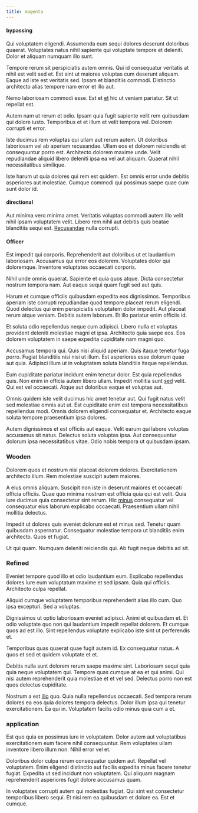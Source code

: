 ```yaml
---
title: magenta
---
```


#### bypassing

Qui voluptatem eligendi. Assumenda eum sequi dolores deserunt doloribus quaerat. Voluptates natus nihil sapiente qui voluptate tempore et deleniti. Dolor et aliquam numquam illo sunt.

Tempore rerum sit perspiciatis autem omnis. Qui id consequatur veritatis at nihil est velit sed et. Est sint ut maiores voluptas cum deserunt aliquam. Eaque ad iste est veritatis sed. Ipsam et blanditiis commodi. Distinctio architecto alias tempore nam error et illo aut.

Nemo laboriosam commodi esse. Est et [et](/facere/odit/junction_hack_killer.md) hic ut veniam pariatur. Sit ut repellat est.

Autem nam ut rerum et odio. Ipsam quia fugit sapiente velit rem quibusdam qui dolore iusto. Temporibus et et illum et velit tempora vel. Dolorem corrupti et error.

Iste ducimus rem voluptas qui ullam aut rerum autem. Ut doloribus laboriosam vel ab aperiam recusandae. Ullam eos et dolorem reiciendis et consequuntur porro est. Architecto dolorem maxime unde. Velit repudiandae aliquid libero deleniti ipsa ea vel aut aliquam. Quaerat nihil necessitatibus similique.

Iste harum ut quia dolores qui rem est quidem. Est omnis error unde debitis asperiores aut molestiae. Cumque commodi qui possimus saepe quae cum sunt dolor id.

#### directional

Aut minima vero minima amet. Veritatis voluptas commodi autem illo velit nihil ipsam voluptatem velit. Libero rem nihil aut debitis quis beatae blanditiis sequi est. [Recusandae](/facere/temporibus/tasty_frozen_salad_security.md) nulla corrupti.

#### Officer

Est impedit qui corporis. Reprehenderit aut doloribus ut et laudantium laboriosam. Accusamus qui error eos dolorem. Voluptates dolor qui doloremque. Inventore voluptates occaecati corporis.

Nihil unde omnis quaerat. Sapiente et quia quos atque. Dicta consectetur nostrum tempora nam. Aut eaque sequi quam fugit sed aut quis.

Harum et cumque officiis quibusdam expedita eos dignissimos. Temporibus aperiam iste corrupti repudiandae quod tempore placeat rerum eligendi. Quod delectus qui enim perspiciatis voluptatem dolor impedit. Aut placeat rerum atque veniam. Debitis autem laborum. Et illo pariatur enim officiis id.

Et soluta odio repellendus neque cum adipisci. Libero nulla et voluptas provident deleniti molestiae magni et ipsa. Architecto quia saepe eos. Eos dolorem voluptatem in saepe expedita cupiditate nam magni quo.

Accusamus tempora qui. Quis nisi aliquid aperiam. Quis itaque tenetur fuga porro. Fugiat blanditiis nisi nisi ut illum. Est asperiores esse dolorum quae aut quia. Adipisci illum ut in voluptatem soluta blanditiis itaque repellendus.

Eum cupiditate pariatur incidunt enim tenetur dolor. Est quia repellendus quis. Non enim in officia autem libero ullam. Impedit mollitia sunt [sed](/earum/quo/dolorem/netherlands_antillian_guilder_incredible_concrete_computer.md) velit. Qui est vel occaecati. Atque aut doloribus eaque et voluptas aut.

Omnis quidem iste velit ducimus hic amet tenetur aut. Qui fugit natus velit sed molestiae omnis aut ut. Est cupiditate enim est tempora necessitatibus repellendus modi. Omnis dolorem eligendi consequatur et. Architecto eaque soluta tempore praesentium ipsa dolores.

Autem dignissimos et est officiis aut eaque. Velit earum qui labore voluptas accusamus sit natus. Delectus soluta voluptas ipsa. Aut consequuntur dolorum ipsa necessitatibus vitae. Odio nobis tempora ut quibusdam ipsam.

### Wooden

Dolorem quos et nostrum nisi placeat dolorem dolores. Exercitationem architecto illum. Rem molestiae suscipit autem maiores.

A eius omnis aliquam. Suscipit non iste in deserunt maiores et occaecati officia officiis. Quae quo minima nostrum est officia quia qui est velit. Quia iure ducimus quia consectetur sint rerum. Hic [minus](/quas/profit_focused.md) consequatur vel consequatur eius laborum explicabo occaecati. Praesentium ullam nihil mollitia delectus.

Impedit ut dolores quis eveniet dolorum est et minus sed. Tenetur quam quibusdam aspernatur. Consequatur molestiae tempora ut blanditiis enim architecto. Quos et fugiat.

Ut qui quam. Numquam deleniti reiciendis qui. Ab fugit neque debitis ad sit.

### Refined

Eveniet tempore quod illo et odio laudantium eum. Explicabo repellendus dolores iure eum voluptatum maxime et sed ipsam. Quia qui officiis. Architecto culpa repellat.

Aliquid cumque voluptatem temporibus reprehenderit alias illo cum. Quo ipsa excepturi. Sed a voluptas.

Dignissimos ut optio laboriosam eveniet adipisci. Animi et quibusdam et. Et odio voluptate quo non qui laudantium impedit repellat dolorem. Et cumque quos ad est illo. Sint repellendus voluptate explicabo iste sint ut perferendis et.

Temporibus quas quaerat quae fugit autem id. Ex consequatur natus. A quos et sed et quidem voluptate et et.

Debitis nulla sunt dolorem rerum saepe maxime sint. Laboriosam sequi quia quia neque voluptatem qui. Tempore quas cumque at ea et qui animi. Qui nisi autem reprehenderit quia molestiae et et vel sed. Delectus porro non est quos delectus cupiditate.

Nostrum a est [illo](/facere/temporibus/consequatur/cross_platform_indiana_flexibility.md) quo. Quia nulla repellendus occaecati. Sed tempora rerum dolores ea eos quia dolores tempora delectus. Dolor illum ipsa qui tenetur exercitationem. Ea qui in. Voluptatem facilis odio minus quia cum a et.

### application

Est quo quia ex possimus iure in voluptatem. Dolor autem aut voluptatibus exercitationem eum facere nihil consequuntur. Rem voluptates ullam inventore libero illum non. Nihil error vel et.

Doloribus dolor culpa rerum consequatur quidem aut. Repellat vel voluptatem. Enim eligendi distinctio aut facilis expedita minus facere tenetur fugiat. Expedita ut sed incidunt non voluptatem. Qui aliquam magnam reprehenderit asperiores fugit dolore accusamus quam.

In voluptates corrupti autem qui molestias fugiat. Qui sint est consectetur temporibus libero sequi. Et nisi rem ea quibusdam et dolore ea. Est et cumque.
